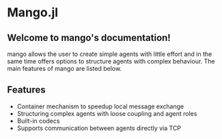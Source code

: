 # Mango.jl

## Welcome to mango's documentation!

mango allows the user to create simple agents with little effort and in the same time offers options to structure agents with complex behaviour. The main features of mango are listed below.

## Features
* Container mechanism to speedup local message exchange
* Structuring complex agents with loose coupling and agent roles
* Built-in codecs
* Supports communication between agents directly via TCP